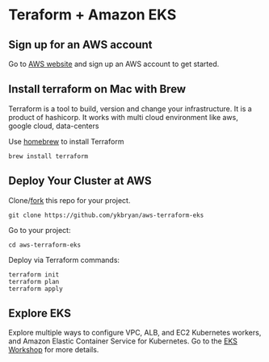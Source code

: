 # Teraform + Amazon EKS

## Sign up for an AWS account

Go to [AWS website](https://aws.amazon.com/) and sign up an AWS account to get started. 

## Install terraform on Mac with Brew

Terraform is a tool to build, version and change your infrastructure. It is a product of hashicorp. It works with multi cloud environment like aws, google cloud, data-centers

Use [homebrew](https://brew.sh/) to install Terraform 

```
brew install terraform
```

## Deploy Your Cluster at AWS

Clone/[fork](https://github.com/ykbryan/aws-terraform-eks/fork) this repo for your project.

```
git clone https://github.com/ykbryan/aws-terraform-eks
```

Go to your project:

```
cd aws-terraform-eks
```

Deploy via Terraform commands:

```
terraform init
terraform plan
terraform apply
```

## Explore EKS

Explore multiple ways to configure VPC, ALB, and EC2 Kubernetes workers, and Amazon Elastic Container Service for Kubernetes. Go to the [EKS Workshop](https://eksworkshop.com/) for more details.